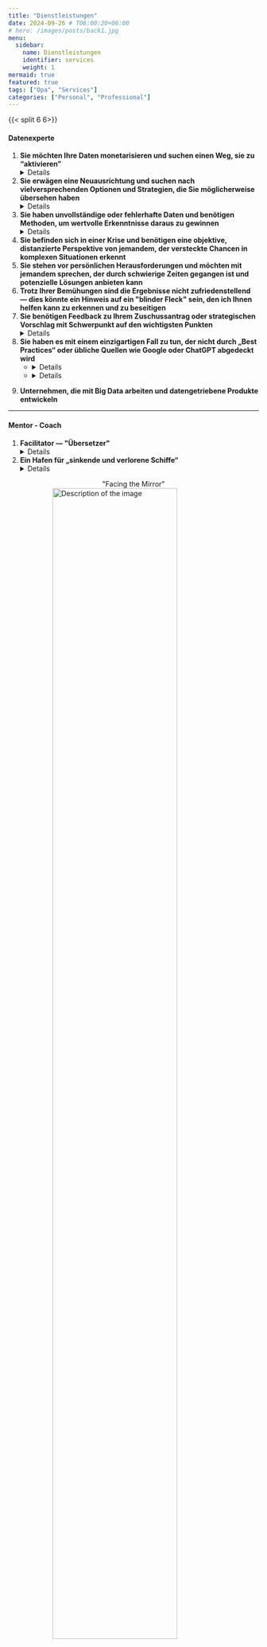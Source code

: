 ```yaml
---
title: "Dienstleistungen"
date: 2024-09-26 # T06:00:20+06:00
# hero: /images/posts/back1.jpg
menu:
  sidebar:
    name: Dienstleistungen
    identifier: services
    weight: 1
mermaid: true
featured: true
tags: ["Opa", "Services"]
categories: ["Personal", "Professional"]
---
```


{{< split 6 6>}}

#### Datenexperte


<ol>
<li>
<b>Sie möchten Ihre Daten monetarisieren und suchen einen Weg, sie zu “aktivieren”</b><br>
<details>
  <summary>Details</summary>
Das Unternehmen hatte Kundendaten über Interaktionen, aber es war unklar, wie diese genutzt werden sollten. Ich entwickelte einen Empfehlungsalgorithmus, der auf der Grundlage der begrenzten vom Kunden hinterlassenen Daten eine erste Einschätzung ermöglichte, wie wahrscheinlich es ist, dass der Kunde ein tatsächlicher Kunde wird. Dies ermöglichte eine effizientere Nutzung der begrenzten Ressourcen der Verkaufsabteilung, indem man sich auf diejenigen konzentrierte, die am ehesten von einer Interaktion mit dem Unternehmen profitieren würden. 
</details>
</li>
<li>
<b>Sie erwägen eine Neuausrichtung und suchen nach vielversprechenden Optionen und Strategien, die Sie möglicherweise übersehen haben</b><br>
<details>
  <summary>Details</summary>
Das Startup verlor plötzlich seinen Hauptkunden, <a href=https://www.immobilienscout24.de/>ImmoScout24 GmbH</a>, der am selben Tag ein ähnliches Produkt auf seiner Website einführte, <a href=https://www.immobilienscout24.de/immobilienmakler>immobilienmakler</a>. Als größter Akteur auf dem Immobilienmarkt in Deutschland und de facto Monopolist wurde klar, dass das Unternehmen dem Untergang geweiht war, wenn es nicht schnell sein Geschäftsmodell änderte: Die Kosten für die Kundenakquise waren in die Höhe geschossen, der Hauptkunde war weg, und dieser Kunde war nun der Hauptkonkurrent auf seiner eigenen Plattform.

Die Unternehmensgründer baten alle Mitarbeiter um Ideen, wie das Unternehmen gerettet und in dieser kritischen Situation überleben könnte. Wir traten in die "make it or break it"-Phase ein.

Ich stellte meine Vision vor und hielt zwei Präsentationen, eine davon vor der gesamten Firma. Letztendlich wurde eine meiner Ideen nach einigen Verfeinerungen als Hauptstrategie gewählt. Mein Verständnis sowohl für Daten als auch für Geschäftsprozesse spielte in dieser Situation eine Schlüsselrolle. 
</details>
</li>
<li>
<b>Sie haben unvollständige oder fehlerhafte Daten und benötigen Methoden, um wertvolle Erkenntnisse daraus zu gewinnen</b><br>
<details>
  <summary>Details</summary>
Die Daten waren schlecht: Zum Beispiel war in einigen Fällen das Baujahr später als das Datum, an dem das Objekt erstmals in die Datenbank eingetragen wurde, mit einer Diskrepanz von Jahren. Dies war nur eines von vielen Problemen. Durch die Verwendung einer anderen Datenbank konnte ich ein Modell entwickeln, das die Hauptdatenbank verbesserte, und dann mit Methoden, die ich entwickelt hatte, das endgültige Modell trainieren. Es lieferte ausreichend gute Ergebnisse, um einen neuen Kunden (Skoda GmbH) zu gewinnen und neue Horizonte für das Unternehmen zu eröffnen, einschließlich der Schaffung einer neuen Abteilung.

Die endgültige Verfeinerung der Ergebnisse wurde später von einem anderen Datenwissenschaftler durchgeführt, da die Aufgabe zu diesem Zeitpunkt "klassischer" wurde.
</details>
</li>
<li>
<b>Sie befinden sich in einer Krise und benötigen eine objektive, distanzierte Perspektive von jemandem, der versteckte Chancen in komplexen Situationen erkennt</b><br>
</li>
<li>
<b>Sie stehen vor persönlichen Herausforderungen und möchten mit jemandem sprechen, der durch schwierige Zeiten gegangen ist und potenzielle Lösungen anbieten kann</b><br>
</li>

<li>
<b>Trotz Ihrer Bemühungen sind die Ergebnisse nicht zufriedenstellend — dies könnte ein Hinweis auf ein "blinder Fleck" sein, den ich Ihnen helfen kann zu erkennen und zu beseitigen</b><br>
</li>
<li>
<b>Sie benötigen Feedback zu Ihrem Zuschussantrag oder strategischen Vorschlag mit Schwerpunkt auf den wichtigsten Punkten</b><br>
<details>
  <summary>Details</summary>
Eine Beratungsfirma mit umfangreicher Erfahrung in der Beschaffung solcher Zuschüsse bereitete den Antrag vor. Ich entwickelte und schlug eine Lösung für den technischen Teil des Antrags vor, basierend auf modernsten Ansätzen (SOTA) und innovativen Lösungen. Der Text des Antrags wurde von der Beratungsfirma erstellt.

Ich wurde eingeladen, den technischen Teil des Antrags vor der Kommission zu präsentieren. Ich schlug meine Vision vor, welche Aspekte betont werden sollten und wie das Material präsentiert werden sollte. Die Kommission genehmigte den Antrag in Höhe von 1,2 Millionen Euro unter der Bedingung, dass Änderungen vorgenommen werden, um die von mir vorgeschlagenen Schwerpunkte zu berücksichtigen.
</details>
</li>

<li>
<b>Sie haben es mit einem einzigartigen Fall zu tun, der nicht durch „Best Practices“ oder übliche Quellen wie Google oder ChatGPT abgedeckt wird</b><br>

<ul>
<li>
<details>
  <summary>Details</summary>
Auf einer Datenkonferenz mit vielen Teilnehmern begann ein Gast, statt einer Frage, sein Startup zu bewerben. Wir begegneten uns später, und ich schlug vor, die Situation privat zu besprechen. Als er mich ansprach, wies ich ihn auf seinen strategischen Fehler hin. In 99 % der Fälle könnten Durchsetzungsvermögen und Regelbruch für Startups funktionieren, aber nicht in seinem Fall. Sein Unternehmen arbeitet mit hochsensiblen Daten wie medizinischen und finanziellen Informationen, bei denen Vertrauen entscheidend ist. Indem er die Regeln für Profit bricht, sendete er das falsche Signal. In seinem Geschäft sollten ethische Überlegungen an erster Stelle stehen, nicht der Profit. Ich versuchte nicht, ihm ein Instrument zur Manipulation zu geben, sondern hielt ihm eher einen „Spiegel“ vor, damit er darüber nachdenken konnte.
</details>
</li>
<li>
<details>
  <summary>Details</summary>
Das Codieren einer Liste von Strings in eine numerische Darstellung für das Training von Machine-Learning-Modellen, die wichtige Geschäftsinteraktionen widerspiegelt, stellte sich als ungelöstes Problem in öffentlichen Quellen heraus. Normalerweise werden finale Kategorien codiert, aber in meinem Fall musste ich eine lange Liste von Kategorien (z. B. "Ausrüstung" einschließlich Bremssysteme, Sitzqualität und Radios) codieren. Die binäre Codierung hätte 250+ Spalten mit wenigen Einsen und vielen Nullen erstellt. Ich entwickelte eine fortgeschrittene Methode, die die Kategorien in eine einzige Spalte von Zahlen kodierte, die die Werte der jeweiligen Kategorien repräsentierten.
</details>
</li>
</ul>

</li>
<li>

<b>Unternehmen, die mit Big Data arbeiten und datengetriebene Produkte entwickeln</b><br>

</li>
</ol>

---

#### Mentor - Coach


<ol>
<li>
<b>Facilitator — "Übersetzer"</b>
<details>
  <summary>Details</summary>
Ich musste gehen, aber ich brauchte die Erlaubnis von jemandem, der nicht bereit war, sie zu geben. Um mich herum war eine Gruppe von Menschen, die sich nicht vollständig verstanden, aber nur ich erkannte dies. Mit meiner Fähigkeit, Menschen zu verstehen und die Grenzen ihres Verständnisses zu erkennen, gelang es mir, die Kommunikation so zu strukturieren, dass die wichtige Erlaubnis erteilt wurde. Meine gesamte Zukunft hing von dieser Erlaubnis ab.

Ich verstehe Menschen gut und bemerke oft Dinge, die anderen entgehen, gefangen in ihren Wahrnehmungen der Welt und anderer. Diese Situation kann zu Missverständnissen und Konflikten führen. Klarheit, das Verständnis für den anderen und offener Dialog — wenn beide Parteien bereit sind, zu verhandeln — bilden die Grundlage für eine gegenseitig vorteilhafte und lang anhaltende Zusammenarbeit.

Wenn Sie einen Konflikt lösen, jemanden verstehen oder die richtigen Worte finden müssen, um gehört zu werden, kann ich Ihnen vielleicht mit meiner Lebenserfahrung helfen. Ich verwende keine speziellen Methoden — mein Ansatz basiert ausschließlich auf der jeweiligen Aufgabe, dem Kontext und den beteiligten Personen. Jeder hat eine einzigartige Geschichte, sein eigenes „persönliches Wörterbuch“ oder seine „Sprache“, in der dieselben Wörter völlig unterschiedliche Bedeutungen, Emotionen und Werte haben können. Für den einen bedeutet „Liebe“ vielleicht, jede Stunde anzurufen oder zu schreiben, während es für den anderen bedeutet, während der Arbeit nicht gestört zu werden. Und das ist nur ein Beispiel dafür, wie Wörter im „persönlichen Wörterbuch“ je nach Kontext, Jahreszeit, Stimmung und anderen Faktoren unterschiedliche Bedeutungen haben können.

Vielleicht kann ich der „Übersetzer“ zwischen verschiedenen „persönlichen Wörterbüchern“ sein, um zu helfen, einen „neuen Standpunkt“ oder „Blickwinkel“ auf die Situation zu finden, aus denen neue Möglichkeiten und gegenseitig vorteilhafte Lösungen sichtbar werden.
</details>
</li>
<li>
<b>Ein Hafen für „sinkende und verlorene Schiffe“</b>
<details>
  <summary>Details</summary>
Es war einmal ein Junge, der unter ungewöhnlichen Umständen aufwuchs. Er wurde geschätzt, wenn er sich „richtig“ verhielt, und so lernte er, sich nur für seine Leistungen zu schätzen. In ihm war eine „Leere“, die, wie er später herausfand, nur vorübergehend gefüllt wurde, wenn er etwas tat. Damals schien es „cool“, im Rampenlicht zu stehen, außergewöhnliche und schwierige Dinge zu tun, aufzufallen — und genau das tat er. Aber die Leere verschwand nicht, und der Schmerz in ihm ließ nicht nach. Selbst Sex half, den Schmerz nur vorübergehend zu betäuben.

So lebte er, solange er die Kraft hatte, zu „tun“, um nicht versehentlich innezuhalten und nach „innen“ zu schauen, einfach „zu sein“. Die ganze Zeit legte er seine „innere Last“ auf die Menschen um ihn herum, was zum Verlust eines geliebten Menschen führte.

Danach beschloss der Junge, dass er um jeden Preis seine inneren „Augiasställe“ ausmisten und ein neues Leben aufbauen würde. Auf diesem Weg musste er den See der „Säure“ und den „Brunnen“ der „Unreinheiten“ „austrinken und beseitigen“ und sogar dem Tod „ins Auge sehen“. Manchmal muss man dem Tod „ins Auge sehen“, um „anfangen zu leben“.

Jetzt will dieser Mann, dass andere „Kinder“ „gehört“ werden. Er will ihre Schmerzen und Leiden lindern, indem er ihnen mit Liebe mögliche Alternativen aufzeigt und sie daran erinnert, dass alles, was sie brauchen, bereits in ihnen ist und auf sie wartet. Oder er weist sie auf die Menschen und „Kräfte“ hin, die ihm geholfen haben, auf das „Licht“, das den „Weg zu sich selbst und nach außen“ erleuchtet.

Eines Tages kam ein „Mädchen“ zu ihm, in dem ein „Sturm“ tobte, und sie brauchte einen „Zufluchtsort“. „Äußerlich“ sah es aus wie unberechenbares Verhalten, und sie wurde sogar in ein „Heim für solche Menschen“ gebracht. Der Mann verurteilte sie nicht, sondern versuchte, ihr im Rahmen seiner Möglichkeiten und ihrer Fähigkeit, „in diesem Moment zu sehen“, zu helfen. Er zeigte ihr die „Strömungen“ und „Strudel“, in die sie vielleicht nicht „hineinsegeln“ sollte, und wo es „Inseln“ gab, zu denen sie „rudern“ konnte.

Der Mann wusste, dass es „Kräfte“ gab, die nicht wollten, dass „Schiffe“ bestimmte „Strömungen“ und „Strudel“ verließen. Solange sie dort waren, konnten diese Kräfte „auf diesen Schiffen transportieren, was sie brauchten“, selbst wenn es die „Schiffe versenkte“. Der Mann forderte diese Kräfte heraus, und das „Mädchen-Schiff“ fand in ihrem „Sturm“ „Verständnis, Nahrung und Zuflucht“ für eine weitere unabhängige Fahrt. Am nächsten Tag wurde der „Hafen des Mannes“ ausgeraubt, aber so läuft es. Das Wichtigste ist, dass das „Mädchen-Schiff“ jetzt unabhängig segelt und selbst entscheidet, was es „transportiert“ und wohin es „segelt“.
</details>
</li>
</ol>
<figure>
<figcaption style="text-align: center;">"Facing the Mirror"</figcaption>
    <img src="/posts/services/fig/Looking_in_Mirror.jpeg" alt="Description of the image" style="width:77%; display: block; margin: auto;">
<figcaption style="text-align: center;">
  Gemalt im 04.2020<br>
  Lebenserfahrungen prägen unseren Blick auf die Welt, der wiederum unsere Gedanken lenkt und unsere Entscheidungen bestimmt.
</figcaption>

</figure><br>

{{< /split >}}


[**Ω**](https://t.me/artiomkovnatsky)


Sie können einen Termin über <a href="https://calendly.com/artiom_kovnatsky" target="_blank">Calendly</a> oder über <a href="https://cal.read.ai/artiomkovnatsky" target="_blank">Read.ai</a> buchen, mir eine <a href="mailto:artiomkovnatsky@pm.me" target="_blank">Email</a> schreiben oder mir in <a href="https://t.me/soul_from_crete" target="_blank">Telegram</a> schreiben.
